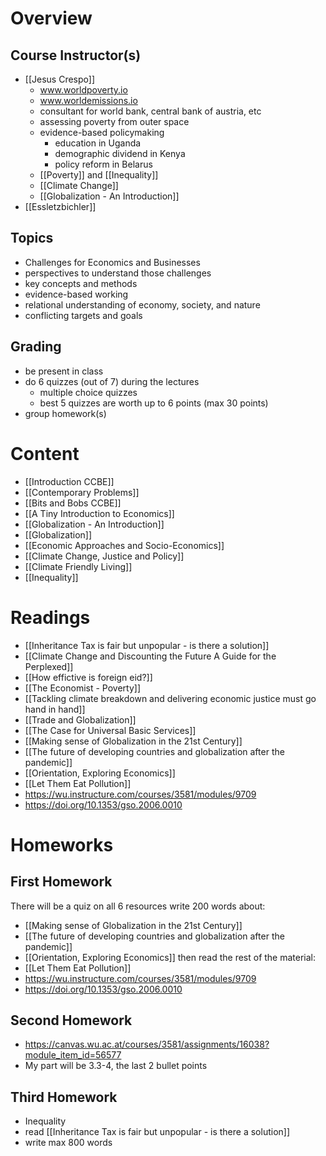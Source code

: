 # Overview
## Course Instructor(s)
 - [[Jesus Crespo]]
	- www.worldpoverty.io
	- www.worldemissions.io
	- consultant for world bank, central bank of austria, etc
	- assessing poverty from outer space
	- evidence-based policymaking
		- education in Uganda
		- demographic dividend in Kenya
		- policy reform in Belarus
	- [[Poverty]] and [[Inequality]]
	- [[Climate Change]]
	- [[Globalization - An Introduction]]
- [[Essletzbichler]]
## Topics
- Challenges for Economics and Businesses
- perspectives to understand those challenges
- key concepts and methods 
- evidence-based working
- relational understanding of economy, society, and nature
- conflicting targets and goals
## Grading
- be present in class
- do 6 quizzes (out of 7) during the lectures
	- multiple choice quizzes
	- best 5 quizzes are worth up to 6 points (max 30 points)
- group homework(s)
# Content
- [[Introduction CCBE]]
- [[Contemporary Problems]]
- [[Bits and Bobs CCBE]]
- [[A Tiny Introduction to Economics]]
- [[Globalization - An Introduction]]
- [[Globalization]]
- [[Economic Approaches and Socio-Economics]]
- [[Climate Change, Justice and Policy]]
- [[Climate Friendly Living]]
- [[Inequality]]
# Readings
- [[Inheritance Tax is fair but unpopular - is there a solution]]
- [[Climate Change and Discounting the Future A Guide for the Perplexed]]
- [[How effictive is foreign eid?]]
- [[The Economist - Poverty]]
- [[Tackling climate breakdown and delivering economic justice must go hand in hand]]
- [[Trade and Globalization]]
- [[The Case for Universal Basic Services]]
- [[Making sense of Globalization in the 21st Century]]
- [[The future of developing countries and globalization after the pandemic]]
- [[Orientation, Exploring Economics]]
- [[Let Them Eat Pollution]]
- https://wu.instructure.com/courses/3581/modules/9709 
- https://doi.org/10.1353/gso.2006.0010 
# Homeworks
## First Homework
There will be a quiz on all 6 resources
write 200 words about: 
- [[Making sense of Globalization in the 21st Century]]
- [[The future of developing countries and globalization after the pandemic]]
- [[Orientation, Exploring Economics]]
then read the rest of the material:
- [[Let Them Eat Pollution]]
- https://wu.instructure.com/courses/3581/modules/9709
- https://doi.org/10.1353/gso.2006.0010
## Second Homework 
- https://canvas.wu.ac.at/courses/3581/assignments/16038?module_item_id=56577
- My part will be 3.3-4, the last 2 bullet points
## Third Homework 
- Inequality
- read [[Inheritance Tax is fair but unpopular - is there a solution]]
- write max 800 words
